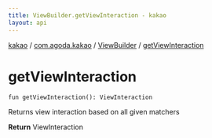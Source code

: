 ```yaml
---
title: ViewBuilder.getViewInteraction - kakao
layout: api
---
```


<div class='api-docs-breadcrumbs'><a href="../../index.html">kakao</a> / <a href="../index.html">com.agoda.kakao</a> / <a href="index.html">ViewBuilder</a> / <a href=".">getViewInteraction</a></div>

# getViewInteraction

<div class="signature"><code><span class="keyword">fun </span><span class="identifier">getViewInteraction</span><span class="symbol">(</span><span class="symbol">)</span><span class="symbol">: </span><span class="identifier">ViewInteraction</span></code></div>

Returns view interaction based on all given matchers

**Return**
ViewInteraction


